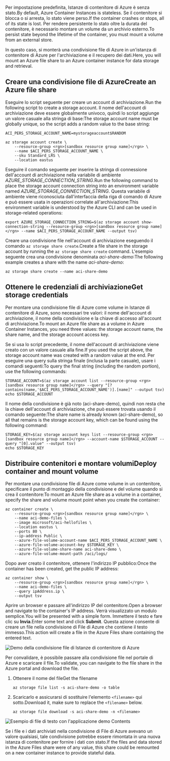 <span data-ttu-id="62a2a-101">Per impostazione predefinita, Istanze di contenitore di Azure è senza stato.</span><span class="sxs-lookup"><span data-stu-id="62a2a-101">By default, Azure Container Instances is stateless.</span></span> <span data-ttu-id="62a2a-102">Se il contenitore si blocca o si arresta, lo stato viene perso.</span><span class="sxs-lookup"><span data-stu-id="62a2a-102">If the container crashes or stops, all of its state is lost.</span></span> <span data-ttu-id="62a2a-103">Per rendere persistente lo stato oltre la durata del contenitore, è necessario montare un volume da un archivio esterno.</span><span class="sxs-lookup"><span data-stu-id="62a2a-103">To persist state beyond the lifetime of the container, you must mount a volume from an external store.</span></span>

<span data-ttu-id="62a2a-104">In questo caso, si monterà una condivisione file di Azure in un'istanza di contenitore di Azure per l'archiviazione e il recupero dei dati.</span><span class="sxs-lookup"><span data-stu-id="62a2a-104">Here, you will mount an Azure file share to an Azure container instance for data storage and retrieval.</span></span>

## <a name="create-an-azure-file-share"></a><span data-ttu-id="62a2a-105">Creare una condivisione file di Azure</span><span class="sxs-lookup"><span data-stu-id="62a2a-105">Create an Azure file share</span></span>

<span data-ttu-id="62a2a-106">Eseguire lo script seguente per creare un account di archiviazione.</span><span class="sxs-lookup"><span data-stu-id="62a2a-106">Run the following script to create a storage account.</span></span> <span data-ttu-id="62a2a-107">Il nome dell'account di archiviazione deve essere globalmente univoco, quindi lo script aggiunge un valore casuale alla stringa di base:</span><span class="sxs-lookup"><span data-stu-id="62a2a-107">The storage account name must be globally unique, so the script adds a random value to the base string:</span></span>

```azurecli
ACI_PERS_STORAGE_ACCOUNT_NAME=mystorageaccount$RANDOM

az storage account create \
    --resource-group <rgn>[sandbox resource group name]</rgn> \
    --name $ACI_PERS_STORAGE_ACCOUNT_NAME \
    --sku Standard_LRS \
    --location eastus
```

<span data-ttu-id="62a2a-108">Eseguire il comando seguente per inserire la stringa di connessione dell'account di archiviazione nella variabile di ambiente *AZURE_STORAGE_CONNECTION_STRING*.</span><span class="sxs-lookup"><span data-stu-id="62a2a-108">Run the following command to place the storage account connection string into an environment variable named *AZURE_STORAGE_CONNECTION_STRING*.</span></span> <span data-ttu-id="62a2a-109">Questa variabile di ambiente viene riconosciuta dall'interfaccia della riga di comando di Azure e può essere usata in operazioni correlate all'archiviazione:</span><span class="sxs-lookup"><span data-stu-id="62a2a-109">This environment variable is understood by the Azure CLI and can be used in storage-related operations:</span></span>

```azurecli
export AZURE_STORAGE_CONNECTION_STRING=$(az storage account show-connection-string --resource-group <rgn>[sandbox resource group name]</rgn> --name $ACI_PERS_STORAGE_ACCOUNT_NAME --output tsv)
```

<span data-ttu-id="62a2a-110">Creare una condivisione file nell'account di archiviazione eseguendo il comando `az storage share create`.</span><span class="sxs-lookup"><span data-stu-id="62a2a-110">Create a file share in the storage account by running the `az storage share create` command.</span></span> <span data-ttu-id="62a2a-111">L'esempio seguente crea una condivisione denominata *aci-share-demo*:</span><span class="sxs-lookup"><span data-stu-id="62a2a-111">The following example creates a share with the name *aci-share-demo*:</span></span>

```azurecli
az storage share create --name aci-share-demo
```

## <a name="get-storage-credentials"></a><span data-ttu-id="62a2a-112">Ottenere le credenziali di archiviazione</span><span class="sxs-lookup"><span data-stu-id="62a2a-112">Get storage credentials</span></span>

<span data-ttu-id="62a2a-113">Per montare una condivisione file di Azure come volume in Istanze di contenitore di Azure, sono necessari tre valori: il nome dell'account di archiviazione, il nome della condivisione e la chiave di accesso all'account di archiviazione.</span><span class="sxs-lookup"><span data-stu-id="62a2a-113">To mount an Azure file share as a volume in Azure Container Instances, you need three values: the storage account name, the share name, and the storage account access key.</span></span>

<span data-ttu-id="62a2a-114">Se si usa lo script precedente, il nome dell'account di archiviazione viene creato con un valore casuale alla fine.</span><span class="sxs-lookup"><span data-stu-id="62a2a-114">If you used the script above, the storage account name was created with a random value at the end.</span></span> <span data-ttu-id="62a2a-115">Per eseguire una query sulla stringa finale (inclusa la parte casuale), usare i comandi seguenti:</span><span class="sxs-lookup"><span data-stu-id="62a2a-115">To query the final string (including the random portion), use the following commands:</span></span>

```azurecli
STORAGE_ACCOUNT=$(az storage account list --resource-group <rgn>[sandbox resource group name]</rgn> --query "[?contains(name,'$ACI_PERS_STORAGE_ACCOUNT_NAME')].[name]" --output tsv)
echo $STORAGE_ACCOUNT
```

<span data-ttu-id="62a2a-116">Il nome della condivisione è già noto (aci-share-demo), quindi non resta che la chiave dell'account di archiviazione, che può essere trovata usando il comando seguente:</span><span class="sxs-lookup"><span data-stu-id="62a2a-116">The share name is already known (aci-share-demo), so all that remains is the storage account key, which can be found using the following command:</span></span>

```azurecli
STORAGE_KEY=$(az storage account keys list --resource-group <rgn>[sandbox resource group name]</rgn> --account-name $STORAGE_ACCOUNT --query "[0].value" --output tsv)
echo $STORAGE_KEY
```

## <a name="deploy-container-and-mount-volume"></a><span data-ttu-id="62a2a-117">Distribuire contenitori e montare volumi</span><span class="sxs-lookup"><span data-stu-id="62a2a-117">Deploy container and mount volume</span></span>

<span data-ttu-id="62a2a-118">Per montare una condivisione file di Azure come volume in un contenitore, specificare il punto di montaggio della condivisione e del volume quando si crea il contenitore:</span><span class="sxs-lookup"><span data-stu-id="62a2a-118">To mount an Azure file share as a volume in a container, specify the share and volume mount point when you create the container:</span></span>

```azurecli
az container create \
    --resource-group <rgn>[sandbox resource group name]</rgn> \
    --name aci-demo-files \
    --image microsoft/aci-hellofiles \
    --location eastus \
    --ports 80 \
    --ip-address Public \
    --azure-file-volume-account-name $ACI_PERS_STORAGE_ACCOUNT_NAME \
    --azure-file-volume-account-key $STORAGE_KEY \
    --azure-file-volume-share-name aci-share-demo \
    --azure-file-volume-mount-path /aci/logs/
```

<span data-ttu-id="62a2a-119">Dopo aver creato il contenitore, ottenere l'indirizzo IP pubblico:</span><span class="sxs-lookup"><span data-stu-id="62a2a-119">Once the container has been created, get the public IP address:</span></span>

```azurecli
az container show \
    --resource-group <rgn>[sandbox resource group name]</rgn> \
    --name aci-demo-files \
    --query ipAddress.ip \
    --output tsv
```

<span data-ttu-id="62a2a-120">Aprire un browser e passare all'indirizzo IP del contenitore.</span><span class="sxs-lookup"><span data-stu-id="62a2a-120">Open a browser and navigate to the container's IP address.</span></span> <span data-ttu-id="62a2a-121">Verrà visualizzato un modulo semplice.</span><span class="sxs-lookup"><span data-stu-id="62a2a-121">You will be presented with a simple form.</span></span> <span data-ttu-id="62a2a-122">Immettere il testo e fare clic su **Invia**.</span><span class="sxs-lookup"><span data-stu-id="62a2a-122">Enter some text and click **Submit**.</span></span> <span data-ttu-id="62a2a-123">Questa azione consente di creare un file nella condivisione di File di Azure che contiene il testo immesso.</span><span class="sxs-lookup"><span data-stu-id="62a2a-123">This action will create a file in the Azure Files share containing the entered text.</span></span>

![Demo della condivisione file di Istanze di contenitore di Azure](../media/5-files-ui.png)

<span data-ttu-id="62a2a-125">Per convalidare, è possibile passare alla condivisione file nel portale di Azure e scaricare il file.</span><span class="sxs-lookup"><span data-stu-id="62a2a-125">To validate, you can navigate to the file share in the Azure portal and download the file.</span></span>

1. <span data-ttu-id="62a2a-126">Ottenere il nome del file</span><span class="sxs-lookup"><span data-stu-id="62a2a-126">Get the filename</span></span>

    ```azurecli
    az storage file list -s aci-share-demo -o table
    ```

1. <span data-ttu-id="62a2a-127">Scaricarlo e assicurarsi di sostituire l'elemento `<filename>` qui sotto.</span><span class="sxs-lookup"><span data-stu-id="62a2a-127">Download it, make sure to replace the `<filename>` below.</span></span>

    ```azurecli
    az storage file download -s aci-share-demo -n <filename>
    ```
    
![Esempio di file di testo con l'applicazione demo Contents](../media/5-sample-text.png)

<span data-ttu-id="62a2a-129">Se i file e i dati archiviati nella condivisione di File di Azure avevano un valore qualsiasi, tale condivisione potrebbe essere rimontata in una nuova istanza di contenitore per fornire i dati con stato.</span><span class="sxs-lookup"><span data-stu-id="62a2a-129">If the files and data stored in the Azure Files share were of any value, this share could be remounted on a new container instance to provide stateful data.</span></span>